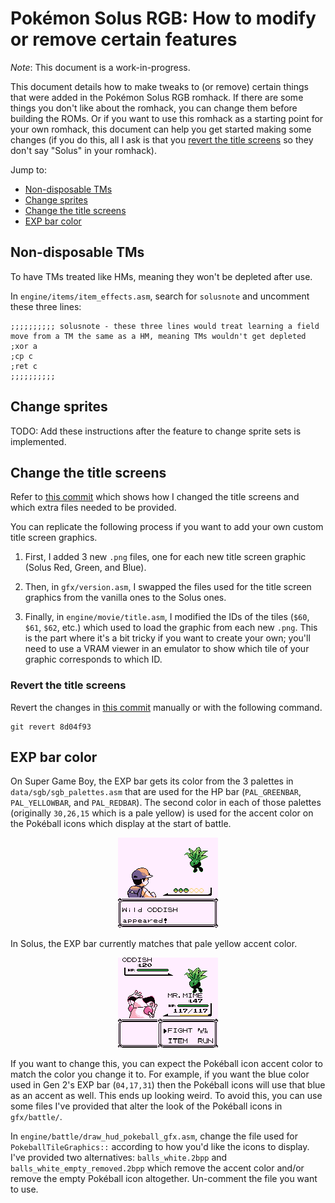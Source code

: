 # Pokémon Solus RGB: How to modify or remove certain features

_Note_: This document is a work-in-progress.

This document details how to make tweaks to (or remove) certain things that were added in the Pokémon Solus RGB romhack. If there are some things you don't like about the romhack, you can change them before building the ROMs. Or if you want to use this romhack as a starting point for your own romhack, this document can help you get started making some changes (if you do this, all I ask is that you [revert the title screens](#revert-the-title-screens) so they don't say "Solus" in your romhack).

Jump to:
- [Non-disposable TMs](#non-disposable-tms)
- [Change sprites](#change-sprites)
- [Change the title screens](#change-the-title-screens)
- [EXP bar color](#exp-bar-color)

## Non-disposable TMs
To have TMs treated like HMs, meaning they won't be depleted after use.

In `engine/items/item_effects.asm`, search for `solusnote` and uncomment these three lines:
```
;;;;;;;;;; solusnote - these three lines would treat learning a field move from a TM the same as a HM, meaning TMs wouldn't get depleted
;xor a
;cp c
;ret c
;;;;;;;;;;
```

## Change sprites
TODO: Add these instructions after the feature to change sprite sets is implemented.

## Change the title screens
Refer to [this commit](https://github.com/Dechrissen/poke-solus-rgb/commit/8d04f9322d51b2d00aebc5febfc71b25af23559b) which shows how I changed the title screens and which extra files needed to be provided.

You can replicate the following process if you want to add your own custom title screen graphics.

1. First, I added 3 new `.png` files, one for each new title screen graphic (Solus Red, Green, and Blue).

2. Then, in `gfx/version.asm`, I swapped the files used for the title screen graphics from the vanilla ones to the Solus ones.

3. Finally, in `engine/movie/title.asm`, I modified the IDs of the tiles (`$60`, `$61`, `$62`, etc.) which used to load the graphic from each new `.png`. This is the part where it's a bit tricky if you want to create your own; you'll need to use a VRAM viewer in an emulator to show which tile of your graphic corresponds to which ID.


### Revert the title screens
Revert the changes in [this commit](https://github.com/Dechrissen/poke-solus-rgb/commit/8d04f9322d51b2d00aebc5febfc71b25af23559b) manually or with the following command.
```
git revert 8d04f93
```

## EXP bar color
On Super Game Boy, the EXP bar gets its color from the 3 palettes in `data/sgb/sgb_palettes.asm` that are used for the HP bar (`PAL_GREENBAR`, `PAL_YELLOWBAR`, and `PAL_REDBAR`). The second color in each of those palettes (originally `30,26,15` which is a pale yellow) is used for the accent color on the Pokéball icons which display at the start of battle.

<p align="center">
    <img src="../screenshots/pokeball_icons_original_accent_yellow.png">
</p>

In Solus, the EXP bar currently matches that pale yellow accent color.

<p align="center">
    <img src="../screenshots/pale_yellow_exp_bar.png">
</p>

If you want to change this, you can expect the Pokéball icon accent color to match the color you change it to. For example, if you want the blue color used in Gen 2's EXP bar (`04,17,31`) then the Pokéball icons will use that blue as an accent as well. This ends up looking weird. To avoid this, you can use some files I've provided that alter the look of the Pokéball icons in `gfx/battle/`.

In `engine/battle/draw_hud_pokeball_gfx.asm`, change the file used for `PokeballTileGraphics::` according to how you'd like the icons to display. I've provided two alternatives: `balls_white.2bpp` and `balls_white_empty_removed.2bpp` which remove the accent color and/or remove the empty Pokéball icon altogether. Un-comment the file you want to use.